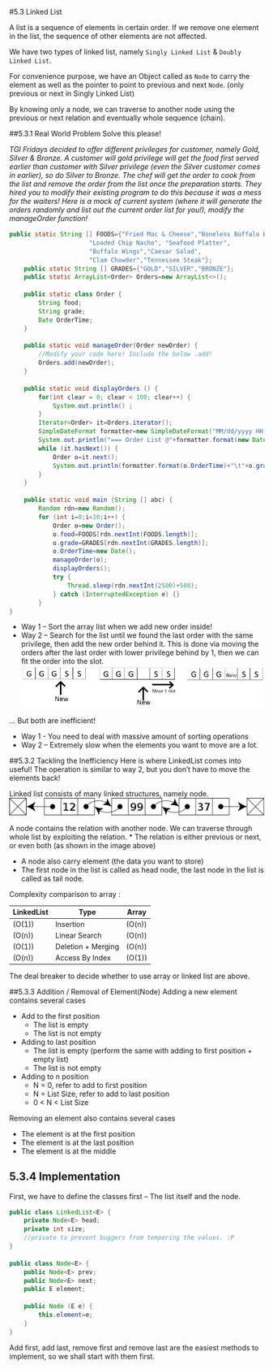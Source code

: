 ﻿#5.3 Linked List

A list is a sequence of elements in certain order. If we remove one element in the list, the sequence of other elements are not affected.

We have two types of linked list, namely `Singly Linked List` & `Doubly Linked List`.

For convenience purpose, we have an Object called as `Node` to carry the element as well as the pointer to point to previous and next `Node`. (only previous or next in Singly Linked List)

By knowing only a node, we can traverse to another node using the previous or next relation and eventually whole sequence (chain).

##5.3.1 Real World Problem
Solve this please!

*TGI Fridays decided to offer different privileges for customer, namely Gold, Silver & Bronze. A customer will gold privilege will get the food first served earlier than customer with Silver privilege (even the Silver customer comes in earlier), so do Silver to Bronze. The chef will get the order to cook from the list and remove the order from the list once the preparation starts. They hired you to modify their existing program to do this because it was a mess for the waiters! Here is a mock of current system (where it will generate the orders randomly and list out the current order list for you!), modify the manageOrder function!*

```Java
public static String [] FOODS={"Fried Mac & Cheese","Boneless Buffalo Bites",
				      "Loaded Chip Nacho", "Seafood Platter",
				      "Buffalo Wings","Caesar Salad",
				      "Clam Chowder","Tennessee Steak"};
	public static String [] GRADES={"GOLD","SILVER","BRONZE"};
	public static ArrayList<Order> Orders=new ArrayList<>();
	
	public static class Order {
		String food;
		String grade;
		Date OrderTime;
	}
	
	public static void manageOrder(Order newOrder) {
		//Modify your code here! Include the below .add!
		Orders.add(newOrder);
	}
	
	public static void displayOrders () {
		for(int clear = 0; clear < 100; clear++) {
		    System.out.println() ;
		}
		Iterator<Order> it=Orders.iterator();
		SimpleDateFormat formatter=new SimpleDateFormat("MM/dd/yyyy HH:mm:ss");
		System.out.println("=== Order List @"+formatter.format(new Date())+"===");
		while (it.hasNext()) {
			Order o=it.next();
			System.out.println(formatter.format(o.OrderTime)+"\t"+o.grade+"\t"+o.food);
		}
	}

	public static void main (String [] abc) {
		Random rdn=new Random();
		for (int i=0;i<10;i++) {
			Order o=new Order();
			o.food=FOODS[rdn.nextInt(FOODS.length)];
			o.grade=GRADES[rdn.nextInt(GRADES.length)];
			o.OrderTime=new Date();
			manageOrder(o);
			displayOrders();
			try {
				Thread.sleep(rdn.nextInt(2500)+500);
			} catch (InterruptedException e) {}
		}
}
```

* Way 1 – Sort the array list when we add new order inside! 
* Way 2 – Search for the list until we found the last order with the same privilege, then add the new order behind it. This is done via moving the orders after the last order with lower privilege behind by 1, then we can fit the order into the slot.
![](resources/5.3.1.png)

... But both are inefficient!

* Way 1 - You need to deal with massive amount of sorting operations
* Way 2 – Extremely slow when the elements you want to move are a lot.

##5.3.2 Tackling the Inefficiency
Here is where LinkedList comes into useful! The operation is similar to way 2, but you don’t have to move the elements back!

Linked list consists of many linked structures, namely node.
![](resources/5.3.2.png)

A node contains the relation with another node. We can traverse through whole list by exploiting the relation. * The relation is either previous or next, or even both (as shown in the image above)
* A node also carry element (the data you want to store)
* The first node in the list is called as head node, the last node in the list is called as tail node.

Complexity comparison to array :

LinkedList|Type|Array
-|-|-
\(O(1)\)|Insertion|\(O(n)\)
\(O(n)\)|Linear Search|\(O(n)\)
\(O(1)\)|Deletion + Merging|\(O(n)\)
\(O(n)\)|Access By Index|\(O(1)\)

The deal breaker to decide whether to use array or linked list are above.

##5.3.3 Addition / Removal of Element(Node)
Adding a new element contains several cases

* Add to the first position
    * The list is empty
    * The list is not empty
* Adding to last position
    * The list is empty (perform the same with adding to first position + empty list)
    * The list is not empty
* Adding to n position
    * N = 0, refer to add to first position
    * N = List Size, refer to add to last position
    * 0 < N < List Size

Removing an element also contains several cases

* The element is at the first position
* The element is at the last position
* The element is at the middle

## 5.3.4 Implementation
First, we have to define the classes first – The list itself and the node.
```Java
public class LinkedList<E> {
	private Node<E> head;
	private int size;
	//private to prevent buggers from tempering the values. :P
}
	
public class Node<E> {
	public Node<E> prev;
	public Node<E> next;
	public E element;
		
	public Node (E e) {
		this.element=e;
	}
}
```

Add first, add last, remove first and remove last are the easiest methods to implement, so we shall start with them first.